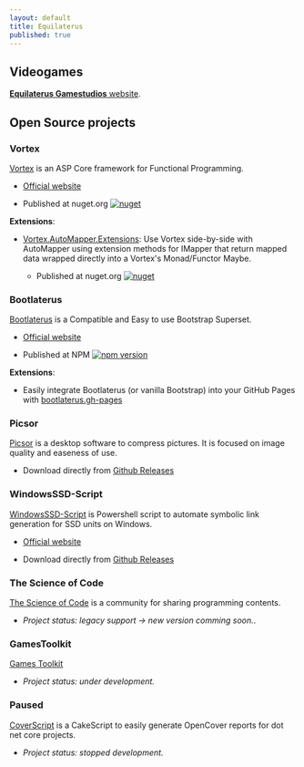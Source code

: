 ```yaml
---
layout: default
title: Equilaterus
published: true
---
```


## Videogames

[**Equilaterus Gamestudios** website](https://equilaterus.azurewebsites.net/). 

## Open Source projects

### Vortex

[Vortex](https://github.com/equilaterus/Vortex) is an ASP Core framework for Functional Programming.

* [Official website](https://equilaterus.github.io/Vortex/)

* Published at nuget.org [![nuget](https://img.shields.io/nuget/v/Equilaterus.Vortex.svg)](https://www.nuget.org/packages/Equilaterus.Vortex/)

**Extensions**:

* [Vortex.AutoMapper.Extensions](https://github.com/equilaterus/Vortex.AutoMapper.Extensions): Use Vortex side-by-side with AutoMapper using extension methods for IMapper that return mapped data wrapped directly into a Vortex's Monad/Functor Maybe.

  * Published at nuget.org [![nuget](https://img.shields.io/nuget/v/Equilaterus.Vortex.AutoMapper.Extensions.svg)](https://www.nuget.org/packages/Equilaterus.Vortex.AutoMapper.Extensions/)

### Bootlaterus

[Bootlaterus](https://github.com/equilaterus/bootlaterus) is a Compatible and Easy to use Bootstrap Superset.

* [Official website](https://equilaterus.github.io/bootlaterus/)

* Published at NPM [![npm version](https://badge.fury.io/js/bootlaterus.svg)](https://badge.fury.io/js/bootlaterus) 

**Extensions**:

* Easily integrate Bootlaterus (or vanilla Bootstrap) into your GitHub Pages with [bootlaterus.gh-pages](https://github.com/equilaterus/bootlaterus.gh-pages)

### Picsor

[Picsor](https://github.com/equilaterus/Picsor) is a desktop software to compress pictures. It is focused on image quality and easeness of use.

* Download directly from [Github Releases](https://github.com/equilaterus/Picsor/releases)

### WindowsSSD-Script

[WindowsSSD-Script](https://github.com/equilaterus/WindowsSSD-Script) is Powershell script to automate symbolic link generation for SSD units on Windows.

* [Official website](https://equilaterus.github.io/WindowsSSD-Script/)

* Download directly from [Github Releases](https://github.com/equilaterus/WindowsSSD-Script/releases)

### The Science of Code

[The Science of Code](http://thescienceofcode.com) is a community for sharing programming contents.
  * *Project status: legacy support -> new version comming soon.*.

### GamesToolkit

[Games Toolkit](https://github.com/gamestoolkit)
  
* *Project status: under development.*


### Paused

[CoverScript](https://github.com/equilaterus/CoverScript) is a CakeScript to easily generate OpenCover reports for dot net core projects. 

* *Project status: stopped development.*



